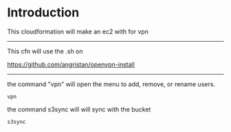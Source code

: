 # Introduction

This cloudformation will make an ec2 with for vpn

***
This cfn will use the .sh on

https://github.com/angristan/openvpn-install
***

the command "vpn" will open the menu to add, remove, or rename users.
```
vpn
```
the command s3sync will will sync with the bucket

```
s3sync
```
